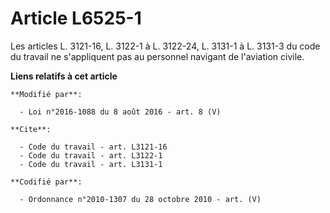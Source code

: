 # Article L6525-1

Les articles L. 3121-16, L. 3122-1 à L. 3122-24, L. 3131-1 à L. 3131-3 du code du travail ne s'appliquent pas au personnel
navigant de l'aviation civile.

**Liens relatifs à cet article**

	**Modifié par**:

	  - Loi n°2016-1088 du 8 août 2016 - art. 8 (V)

	**Cite**:

	  - Code du travail - art. L3121-16
	  - Code du travail - art. L3122-1
	  - Code du travail - art. L3131-1

	**Codifié par**:

	  - Ordonnance n°2010-1307 du 28 octobre 2010 - art. (V)
